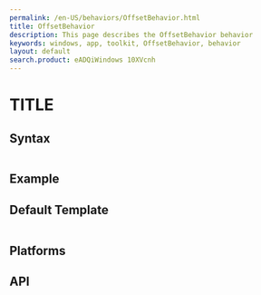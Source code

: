 ```yaml
---
permalink: /en-US/behaviors/OffsetBehavior.html
title: OffsetBehavior
description: This page describes the OffsetBehavior behavior
keywords: windows, app, toolkit, OffsetBehavior, behavior
layout: default
search.product: eADQiWindows 10XVcnh
---
```


# TITLE

## Syntax
```xaml

```
 
## Example


## Default Template
```xaml

```

## Platforms

## API
